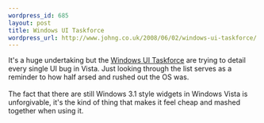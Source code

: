 ```yaml
--- 
wordpress_id: 685
layout: post
title: Windows UI Taskforce
wordpress_url: http://www.johng.co.uk/2008/06/02/windows-ui-taskforce/
---
```

It's a huge undertaking but the <a href="http://www.istartedsomething.com/20080531/windows-ui-taskforce-your-help-wanted/">Windows UI Taskforce</a> are trying to detail every single UI bug in Vista. Just looking through the list serves as a reminder to how half arsed and rushed out the OS was.<br /><br />The fact that there are still Windows 3.1 style widgets in Windows Vista is unforgivable, it's the kind of thing that makes it feel cheap and mashed together when using it.<br />
